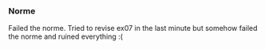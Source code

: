 ### Norme
Failed the norme. Tried to revise ex07 in the last minute but somehow failed the norme and ruined everything :(
